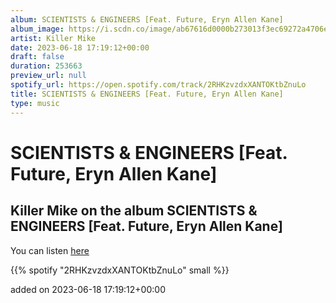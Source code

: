 ```yaml
---
album: SCIENTISTS & ENGINEERS [Feat. Future, Eryn Allen Kane]
album_image: https://i.scdn.co/image/ab67616d0000b273013f3ec69272a4706ed18f33
artist: Killer Mike
date: 2023-06-18 17:19:12+00:00
draft: false
duration: 253663
preview_url: null
spotify_url: https://open.spotify.com/track/2RHKzvzdxXANTOKtbZnuLo
title: SCIENTISTS & ENGINEERS [Feat. Future, Eryn Allen Kane]
type: music
---
```



# SCIENTISTS & ENGINEERS [Feat. Future, Eryn Allen Kane]

## Killer Mike on the album SCIENTISTS & ENGINEERS [Feat. Future, Eryn Allen Kane]

You can listen [here](https://open.spotify.com/track/2RHKzvzdxXANTOKtbZnuLo)

{{% spotify "2RHKzvzdxXANTOKtbZnuLo" small %}}

added on 2023-06-18 17:19:12+00:00